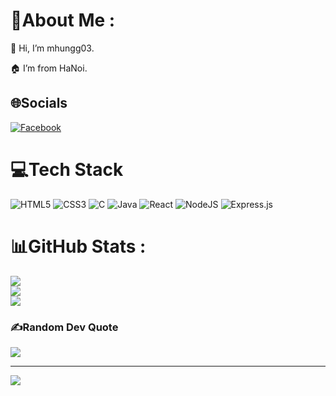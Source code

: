 # 💫About Me :
👋 Hi, I’m mhungg03.

🏠 I’m from HaNoi. 

## 🌐Socials
[![Facebook](https://img.shields.io/badge/Facebook-%231877F2.svg?logo=Facebook&logoColor=white)](https://facebook.com/iamhungggg) 

# 💻Tech Stack
![HTML5](https://img.shields.io/badge/html5-%23E34F26.svg?style=for-the-badge&logo=html5&logoColor=white) ![CSS3](https://img.shields.io/badge/css3-%231572B6.svg?style=for-the-badge&logo=css3&logoColor=white) ![C](https://img.shields.io/badge/c-%2300599C.svg?style=for-the-badge&logo=c&logoColor=white) ![Java](https://img.shields.io/badge/java-%23ED8B00.svg?style=for-the-badge&logo=java&logoColor=white) ![React](https://img.shields.io/badge/react-%2320232a.svg?style=for-the-badge&logo=react&logoColor=%2361DAFB) ![NodeJS](https://img.shields.io/badge/node.js-6DA55F?style=for-the-badge&logo=node.js&logoColor=white) ![Express.js](https://img.shields.io/badge/express.js-%23404d59.svg?style=for-the-badge&logo=express&logoColor=%2361DAFB)
# 📊GitHub Stats :
![](https://github-readme-stats.vercel.app/api?username=h4n9z03&theme=radical&hide_border=false&include_all_commits=false&count_private=false)<br/>
![](https://github-readme-streak-stats.herokuapp.com/?user=h4n9z03&theme=radical&hide_border=false)<br/>
![](https://github-readme-stats.vercel.app/api/top-langs/?username=h4n9z03&theme=radical&hide_border=false&include_all_commits=false&count_private=false&layout=compact)

### ✍️Random Dev Quote
![](https://quotes-github-readme.vercel.app/api?type=horizontal&theme=radical)

---
[![](https://visitcount.itsvg.in/api?id=h4n9z03&icon=0&color=0)](https://visitcount.itsvg.in)
